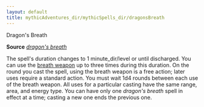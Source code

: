 ```yaml
---
layout: default
title: mythicAdventures_dir/mythicSpells_dir/dragonsBreath
---
```

Dragon's Breath

**Source** [_dragon's breath_](advanced_dir/spells_dir/dragonSBreath#_dragon's-breath)

The spell's duration changes to 1 minute_dir/level or until discharged. You can use the [breath weapon](monsters_dir/universalMonsterRules#_breath-weapon) up to three times during this duration. On the round you cast the spell, using the breath weapon is a free action; later uses require a standard action. You must wait 1d4 rounds between each use of the breath weapon. All uses for a particular casting have the same range, area, and energy type. You can have only one _dragon's breath_ spell in effect at a time; casting a new one ends the previous one.

